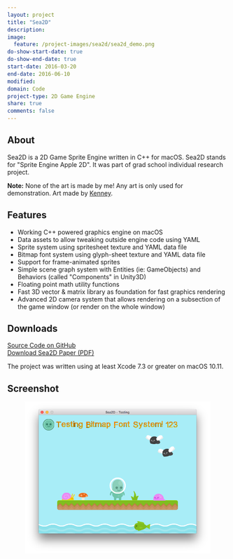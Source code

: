 ```yaml
---
layout: project
title: "Sea2D"
description:
image:
  feature: /project-images/sea2d/sea2d_demo.png
do-show-start-date: true
do-show-end-date: true
start-date: 2016-03-20
end-date: 2016-06-10
modified:
domain: Code
project-type: 2D Game Engine
share: true
comments: false
---
```


## About

Sea2D is a 2D Game Sprite Engine written in C++ for macOS. Sea2D stands for "Sprite Engine Apple 2D". It was part of grad school individual research project.

**Note:** None of the art is made by me! Any art is only used for demonstration. Art made by [Kenney](http://kenney.nl/).


## Features

 - Working C++ powered graphics engine on macOS
 - Data assets to allow tweaking outside engine code using YAML
 - Sprite system using spritesheet texture and YAML data file
 - Bitmap font system using glyph-sheet texture and YAML data file
 - Support for frame-animated sprites
 - Simple scene graph system with Entities (ie: GameObjects) and Behaviors (called "Components" in Unity3D)
 - Floating point math utility functions
 - Fast 3D vector & matrix library as foundation for fast graphics rendering
 - Advanced 2D camera system that allows rendering on a subsection of the game window (or render on the whole window)


## Downloads

 <div markdown="0">
    <a href="https://github.com/JISyed/Sea2D" class="btn">
        <i class="fa fa-lg fa-github" aria-hidden="true"></i> Source Code on GitHub
    </a>
 </div>

 <div markdown="0">
    <a href="https://github.com/JISyed/Sea2D/raw/master/Sea2D_Overview.pdf" class="btn">
        <i class="fa fa-lg fa-file-pdf-o" aria-hidden="true"></i> Download Sea2D Paper (PDF)
    </a>
 </div>

The project was written using at least Xcode 7.3 or greater on macOS 10.11.


## Screenshot

<figure>
    <a href="/_images/project-images/sea2d/sea2d_demo.png" target="_blank">
	   <img src="/_images/project-images/sea2d/sea2d_demo.png" alt="">
    </a>
</figure>
